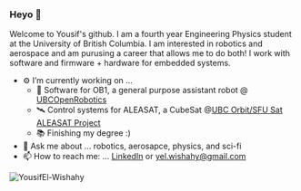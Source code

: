 ### Heyo :rocket:

Welcome to Yousif's github. I am a fourth year Engineering Physics student at the University of British Columbia. I am interested in robotics and aerospace and am purusing a career that allows me to do both! I work with software and firmware + hardware for embedded systems.

- ⚙️ I’m currently working on ...
  - 🤖 Software for OB1, a general purpose assistant robot @ [UBCOpenRobotics](https://openrobotics.ca/)
  - 🛰️ Control systems for ALEASAT, a CubeSat @[UBC Orbit/SFU Sat ALEASAT Project](https://www.ubcorbit.com/projects)
  - 📚 Finishing my degree :) 
- 💬 Ask me about ... robotics, aerosapce, physics, and sci-fi
- 📫 How to reach me: ... [LinkedIn](https://www.linkedin.com/in/yousif-elwishahy/) or yel.wishahy@gmail.com

<p align="left"> <img src="https://github-readme-stats.vercel.app/api?username=yel-wishahy&show_icons=true&theme=gotham" alt="YousifEl-Wishahy" />
